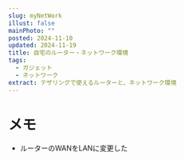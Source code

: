```yaml
---
slug: myNetWork
illust: false
mainPhoto: ""
posted: 2024-11-10
updated: 2024-11-19
title: 自宅のルーター・ネットワーク環境
tags:
  - ガジェット
  - ネットワーク
extract: テザリングで使えるルーターと、ネットワーク環境
---
```

# メモ
- ルーターのWANをLANに変更した